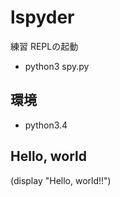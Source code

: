 # lspyder
練習
REPLの起動
* python3 spy.py

## 環境
* python3.4

## Hello, world
(display "Hello, world!!")
